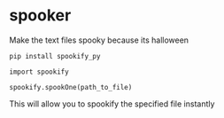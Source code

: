 # spooker
Make the text files spooky because its halloween

```
pip install spookify_py

import spookify

spookify.spookOne(path_to_file)
```

This will allow you to spookify the specified file instantly
